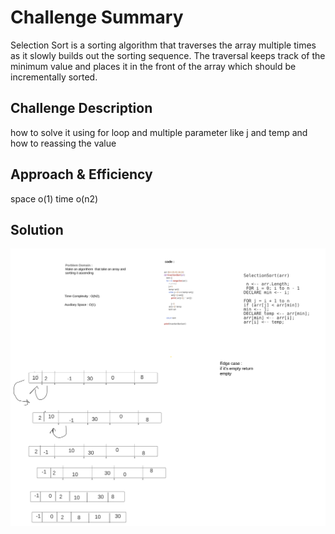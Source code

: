 # Challenge Summary
Selection Sort is a sorting algorithm that traverses the array multiple times as it slowly builds out the sorting sequence. The traversal keeps track of the minimum value and places it in the front of the array which should be incrementally sorted.


## Challenge Description
how to solve it using for loop and multiple parameter like j and temp and how to reassing the value 
## Approach & Efficiency
space o(1)
time o(n2)
## Solution
<!-- Embedded whiteboard image -->
![img](../../assets/insetrionsort.png)
